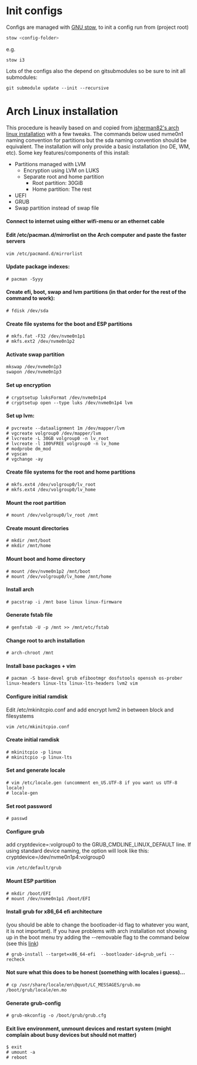 # Init configs

Configs are managed with [GNU stow](https://www.gnu.org/software/stow/), to init a config run from (project root)

```bash
stow <config-folder>
```

e.g.

```
stow i3
```

Lots of the configs also the depend on gitsubmodules so be sure to init all submodules:

```
git submodule update --init --recursive
```

# Arch Linux installation

This procedure is heavily based on and copied from [jsherman82's arch linux installation](https://gitlab.com/jsherman82/notes/blob/master/arch.md) with a few tweaks.
The commands below used nvme0n1 naming convention for partitions but the sda naming convention should be equivalent.
The installation will only provide a basic installation (no DE, WM, etc).
Some key features/components of this install:

- Partitions managed with LVM
  - Encryption using LVM on LUKS
  - Separate root and home partition
    - Root partition: 30GiB
    - Home partition: The rest
- UEFI
- GRUB
- Swap partition instead of swap file

#### Connect to internet using either wifi-menu or an ethernet cable

#### Edit /etc/pacman.d/mirrorlist on the Arch computer and paste the faster servers

```
vim /etc/pacmand.d/mirrorlist
```

#### Update package indexes:

```
# pacman -Syyy
```

#### Create efi, boot, swap and lvm partitions (in that order for the rest of the command to work):

```
# fdisk /dev/sda
```

#### Create file systems for the boot and ESP partitions

```
# mkfs.fat -F32 /dev/nvme0n1p1
# mkfs.ext2 /dev/nvme0n1p2
```

#### Activate swap partition

```
mkswap /dev/nvme0n1p3
swapon /dev/nvme0n1p3
```

#### Set up encryption

```
# cryptsetup luksFormat /dev/nvme0n1p4
# cryptsetup open --type luks /dev/nvme0n1p4 lvm
```

#### Set up lvm:

```
# pvcreate --dataalignment 1m /dev/mapper/lvm
# vgcreate volgroup0 /dev/mapper/lvm
# lvcreate -L 30GB volgroup0 -n lv_root
# lvcreate -l 100%FREE volgroup0 -n lv_home
# modprobe dm_mod
# vgscan
# vgchange -ay
```

#### Create file systems for the root and home partitions

```
# mkfs.ext4 /dev/volgroup0/lv_root
# mkfs.ext4 /dev/volgroup0/lv_home
```

#### Mount the root partition

```
# mount /dev/volgroup0/lv_root /mnt
```

#### Create mount directories

```
# mkdir /mnt/boot
# mkdir /mnt/home
```

#### Mount boot and home directory

```
# mount /dev/nvme0n1p2 /mnt/boot
# mount /dev/volgroup0/lv_home /mnt/home
```

#### Install arch

```
# pacstrap -i /mnt base linux linux-firmware
```

#### Generate fstab file

```
# genfstab -U -p /mnt >> /mnt/etc/fstab
```

#### Change root to arch installation

```
# arch-chroot /mnt
```

#### Install base packages + vim

```
# pacman -S base-devel grub efibootmgr dosfstools openssh os-prober linux-headers linux-lts linux-lts-headers lvm2 vim
```

#### Configure initial ramdisk

Edit /etc/mkinitcpio.conf and add encrypt lvm2 in between block and filesystems

```
vim /etc/mkinitcpio.conf
```

#### Create initial ramdisk

```
# mkinitcpio -p linux
# mkinitcpio -p linux-lts
```

#### Set and generate locale

```
# vim /etc/locale.gen (uncomment en_US.UTF-8 if you want us UTF-8 locale)
# locale-gen
```

#### Set root password

```
# passwd
```

#### Configure grub

add cryptdevice=<PARTUUID>:volgroup0 to the GRUB_CMDLINE_LINUX_DEFAULT line.
If using standard device naming, the option will look like this: cryptdevice=/dev/nvme0n1p4:volgroup0

```
vim /etc/default/grub
```

#### Mount ESP partition

```
# mkdir /boot/EFI
# mount /dev/nvme0n1p1 /boot/EFI
```

#### Install grub for x86_64 efi architecture

(you should be able to change the bootloader-id flag to whatever you want, it is not important).
If you have problems with arch installation not showing up in the boot menu try adding the --removable flag to the command below (see this [link](https://wiki.archlinux.org/index.php/GRUB#Default/fallback_boot_path))

```
# grub-install --target=x86_64-efi  --bootloader-id=grub_uefi --recheck
```

#### Not sure what this does to be honest (something with locales i guess)...

```
# cp /usr/share/locale/en\@quot/LC_MESSAGES/grub.mo /boot/grub/locale/en.mo
```

#### Generate grub-config

```
# grub-mkconfig -o /boot/grub/grub.cfg
```

#### Exit live environment, unmount devices and restart system (might complain about busy devices but should not matter)

```
$ exit
# umount -a
# reboot
```
